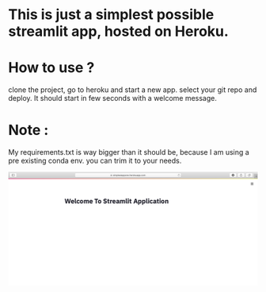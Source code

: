 # This is just a simplest possible streamlit app, hosted on Heroku. 

# How to use ?

clone the project, go to heroku and start a new app. select your git repo and deploy. It should start in few seconds with a welcome message.


# Note :

My requirements.txt is way bigger than it should be, because I am using a pre existing conda env. you can trim it to your needs. 


![sample](sample.png)

